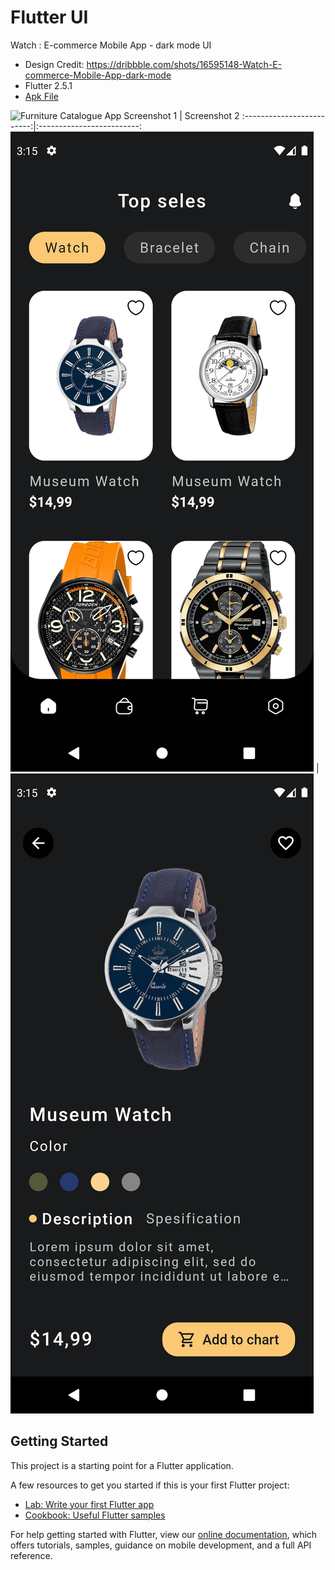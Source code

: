 # Flutter UI

Watch : E-commerce Mobile App - dark mode UI
- Design Credit: https://dribbble.com/shots/16595148-Watch-E-commerce-Mobile-App-dark-mode
- Flutter 2.5.1
- [Apk File](apk)

![Furniture Catalogue App](https://cdn.dribbble.com/users/3378741/screenshots/16595148/media/5a9664f0e59252c231dc614a419e131f.png?compress=1&resize=1200x900)
Screenshot 1 | Screenshot 2
:-------------------------:|:-------------------------:
![Screenshot1](asset/sc/Screenshot_1633769842.png)  |  ![Screenshot2](asset/sc/Screenshot_1633769849.png)

## Getting Started

This project is a starting point for a Flutter application.

A few resources to get you started if this is your first Flutter project:

- [Lab: Write your first Flutter app](https://flutter.dev/docs/get-started/codelab)
- [Cookbook: Useful Flutter samples](https://flutter.dev/docs/cookbook)

For help getting started with Flutter, view our
[online documentation](https://flutter.dev/docs), which offers tutorials,
samples, guidance on mobile development, and a full API reference.